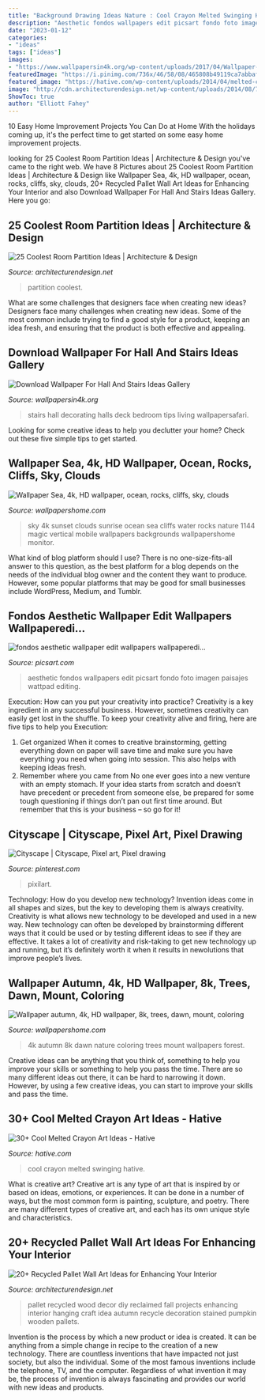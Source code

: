 ```yaml
---
title: "Background Drawing Ideas Nature : Cool Crayon Melted Swinging Hative"
description: "Aesthetic fondos wallpapers edit picsart fondo foto imagen paisajes wattpad editing"
date: "2023-01-12"
categories:
- "ideas"
tags: ["ideas"]
images:
- "https://www.wallpapersin4k.org/wp-content/uploads/2017/04/Wallpaper-For-Hall-And-Stairs-Ideas-5.jpg"
featuredImage: "https://i.pinimg.com/736x/46/58/08/465808b49119ca7abbaf74d3b6e30f3d.jpg"
featured_image: "https://hative.com/wp-content/uploads/2014/04/melted-crayon-art/16-girl-swinging.jpg"
image: "http://cdn.architecturendesign.net/wp-content/uploads/2014/08/753.jpg"
ShowToc: true
author: "Elliott Fahey"
---
```



10 Easy Home Improvement Projects You Can Do at Home
With the holidays coming up, it's the perfect time to get started on some easy home improvement projects.

	

		
looking for 25 Coolest Room Partition Ideas | Architecture &amp; Design you've came to the right web. We have 8 Pictures about 25 Coolest Room Partition Ideas | Architecture &amp; Design like Wallpaper Sea, 4k, HD wallpaper, ocean, rocks, cliffs, sky, clouds, 20+ Recycled Pallet Wall Art Ideas for Enhancing Your Interior and also Download Wallpaper For Hall And Stairs Ideas Gallery. Here you go:
		
    
## 25 Coolest Room Partition Ideas | Architecture &amp; Design

<img loading=lazy src="http://cdn.architecturendesign.net/wp-content/uploads/2014/08/753.jpg" onerror="this.onerror=null;this.src='https://tse1.mm.bing.net/th?id=OIP.vY66Fsip9dzeE_fMcrXXUQHaLK&amp;pid=15.1';" alt="25 Coolest Room Partition Ideas | Architecture &amp; Design">

_Source: architecturendesign.net_

>partition coolest. 

	

What are some challenges that designers face when creating new ideas?
Designers face many challenges when creating new ideas. Some of the most common include trying to find a good style for a product, keeping an idea fresh, and ensuring that the product is both effective and appealing.

    
## Download Wallpaper For Hall And Stairs Ideas Gallery

<img loading=lazy src="https://www.wallpapersin4k.org/wp-content/uploads/2017/04/Wallpaper-For-Hall-And-Stairs-Ideas-5.jpg" onerror="this.onerror=null;this.src='https://tse3.mm.bing.net/th?id=OIP.tqmHffp49QYPmv7BQJ1EXQHaLH&amp;pid=15.1';" alt="Download Wallpaper For Hall And Stairs Ideas Gallery">

_Source: wallpapersin4k.org_

>stairs hall decorating halls deck bedroom tips living wallpapersafari. 

	

Looking for some creative ideas to help you declutter your home? Check out these five simple tips to get started.

    
## Wallpaper Sea, 4k, HD Wallpaper, Ocean, Rocks, Cliffs, Sky, Clouds

<img loading=lazy src="https://wallpapershome.com/images/wallpapers/sea-1440x2560-4k-hd-wallpaper-ocean-rocks-cliffs-sky-clouds-water-1144.jpg" onerror="this.onerror=null;this.src='https://tse4.mm.bing.net/th?id=OIP.gCNooxbUDG6LqXo1CKJ53AHaNK&amp;pid=15.1';" alt="Wallpaper Sea, 4k, HD wallpaper, ocean, rocks, cliffs, sky, clouds">

_Source: wallpapershome.com_

>sky 4k sunset clouds sunrise ocean sea cliffs water rocks nature 1144 magic vertical mobile wallpapers backgrounds wallpapershome monitor. 

	

What kind of blog platform should I use?
There is no one-size-fits-all answer to this question, as the best platform for a blog depends on the needs of the individual blog owner and the content they want to produce. However, some popular platforms that may be good for small businesses include WordPress, Medium, and Tumblr.

    
## Fondos Aesthetic Wallpaper Edit Wallpapers Wallpaperedi...

<img loading=lazy src="https://cdn141.picsart.com/289693002027211.png" onerror="this.onerror=null;this.src='https://tse4.mm.bing.net/th?id=OIP.ZaukXYc1gwq1v8eXuQoeBAHaKV&amp;pid=15.1';" alt="fondos aesthetic wallpaper edit wallpapers wallpaperedi...">

_Source: picsart.com_

>aesthetic fondos wallpapers edit picsart fondo foto imagen paisajes wattpad editing. 

	

Execution: How can you put your creativity into practice?
Creativity is a key ingredient in any successful business. However, sometimes creativity can easily get lost in the shuffle. To keep your creativity alive and firing, here are five tips to help you Execution:
1. Get organized
When it comes to creative brainstorming, getting everything down on paper will save time and make sure you have everything you need when going into session. This also helps with keeping ideas fresh.
2. Remember where you came from
No one ever goes into a new venture with an empty stomach. If your idea starts from scratch and doesn’t have precedent or precedent from someone else, be prepared for some tough questioning if things don’t pan out first time around. But remember that this is your business – so go for it!

    
## Cityscape | Cityscape, Pixel Art, Pixel Drawing

<img loading=lazy src="https://i.pinimg.com/736x/46/58/08/465808b49119ca7abbaf74d3b6e30f3d.jpg" onerror="this.onerror=null;this.src='https://tse2.mm.bing.net/th?id=OIP.TRk7lxFs0YZwOJBeVUr-cQHaMx&amp;pid=15.1';" alt="Cityscape | Cityscape, Pixel art, Pixel drawing">

_Source: pinterest.com_

>pixilart. 

	

Technology: How do you develop new technology?
Invention ideas come in all shapes and sizes, but the key to developing them is always creativity. Creativity is what allows new technology to be developed and used in a new way. New technology can often be developed by brainstorming different ways that it could be used or by testing different ideas to see if they are effective. It takes a lot of creativity and risk-taking to get new technology up and running, but it’s definitely worth it when it results in newolutions that improve people’s lives.

    
## Wallpaper Autumn, 4k, HD Wallpaper, 8k, Trees, Dawn, Mount, Coloring

<img loading=lazy src="https://wallpapershome.com/images/wallpapers/autumn-3840x2160-4k-hd-wallpaper-8k-trees-dawn-mount-coloring-11988.jpg" onerror="this.onerror=null;this.src='https://tse2.mm.bing.net/th?id=OIP.x9bx7jXbTVLbpZudPKX6JQHaEK&amp;pid=15.1';" alt="Wallpaper autumn, 4k, HD wallpaper, 8k, trees, dawn, mount, coloring">

_Source: wallpapershome.com_

>4k autumn 8k dawn nature coloring trees mount wallpapers forest. 

	

Creative ideas can be anything that you think of, something to help you improve your skills or something to help you pass the time. There are so many different ideas out there, it can be hard to narrowing it down. However, by using a few creative ideas, you can start to improve your skills and pass the time.

    
## 30+ Cool Melted Crayon Art Ideas - Hative

<img loading=lazy src="https://hative.com/wp-content/uploads/2014/04/melted-crayon-art/16-girl-swinging.jpg" onerror="this.onerror=null;this.src='https://tse3.mm.bing.net/th?id=OIP.mtToqc8gxJVeDjf_11pDoAHaJ4&amp;pid=15.1';" alt="30+ Cool Melted Crayon Art Ideas - Hative">

_Source: hative.com_

>cool crayon melted swinging hative. 

	

What is creative art?
Creative art is any type of art that is inspired by or based on ideas, emotions, or experiences. It can be done in a number of ways, but the most common form is painting, sculpture, and poetry. There are many different types of creative art, and each has its own unique style and characteristics.

    
## 20+ Recycled Pallet Wall Art Ideas For Enhancing Your Interior

<img loading=lazy src="http://cdn.architecturendesign.net/wp-content/uploads/2015/06/AD-Pallet-Wall-Art-14.jpg" onerror="this.onerror=null;this.src='https://tse1.mm.bing.net/th?id=OIP.ZEvAOThnjVQaw_KjwxcIxgHaJ4&amp;pid=15.1';" alt="20+ Recycled Pallet Wall Art Ideas for Enhancing Your Interior">

_Source: architecturendesign.net_

>pallet recycled wood decor diy reclaimed fall projects enhancing interior hanging craft idea autumn recycle decoration stained pumpkin wooden pallets. 

	

Invention is the process by which a new product or idea is created. It can be anything from a simple change in recipe to the creation of a new technology. There are countless inventions that have impacted not just society, but also the individual. Some of the most famous inventions include the telephone, TV, and the computer. Regardless of what invention it may be, the process of invention is always fascinating and provides our world with new ideas and products.

